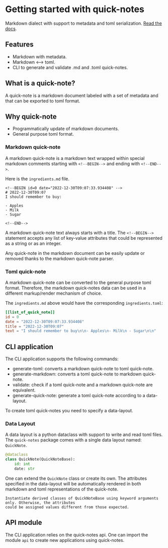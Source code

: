 # Getting started with quick-notes

Markdown dialect with support to metadata and toml serialization. [Read the
docs](https://danoan.github.io/quick-notes).

## Features

- Markdown with metadata.
- Markdown <--> toml.
- CLI to generate and validate .md and .toml quick-notes.

## What is a quick-note?

A quick-note is a markdown document labeled with a set of metadata and that can
be exported to toml format.

## Why quick-note 

- Programmatically update of markdown documents.
- General purpose toml format.


### Markdown quick-note 

A markdown quick-note is a markdown text wrapped within special
markdown comments starting with `<!--BEGIN-->` and ending with
`<!--END-->`. 

Here is the `ingredients.md` file.

```
<!--BEGIN id=0 date="2022-12-30T09:07:33.934408" -->
# 2022-12-30T09:07
I should remember to buy:

- Apples
- Milk
- Sugar

<!--END-->
```

A markdown quick-note text always starts with a title. The `<!--BEGIN-->`
statement accepts any list of key-value attributes that could be represented as
a string or as an integer.

Any quick-note in the markdown document can be easily update or removed thanks
to the markdown quick-note parser.

### Toml quick-note

A markdown quick-note can be converted to the general purpose toml format. Therefore,
the markdown quick-notes data can be used in a different markup/render mechanism of 
choice. 

The `ingredients.md` above would have the corresponding `ingredients.toml`:

```toml
[[list_of_quick_note]]
id = 0
date = "2022-12-30T09:07:33.934408"
title = "2022-12-30T09:07"
text = "I should remember to buy\n\n- Apples\n- Milk\n - Sugar\n\n"
```

## CLI application

The CLI application supports the following commands:

- generate-toml: converts a markdown quick-note to toml quick-note.
- generate-markdown: converts a toml quick-note to markdown quick-note.
- validate: check if a toml quick-note and a markdown quick-note are equivalent.
- generate-quick-note: generate a toml quick-note according to a data-layout.

To create toml quick-notes you need to specify a data-layout.

### Data Layout 

A data layout is a python dataclass with support to write and read toml files. The `quick-notes` package comes with a single data layout named: `QuickNote`.

```python   
@dataclass
class QuickNote(QuickNoteBase):
    id: int
    date: str
```

One can extend the `QuickNote` class or create its own. The attributes specified in the data-layout will be automatically
rendered in both markdown and toml representations of the quick-note.

```{caution} 
Instantiate derived classes of QuickNoteBase using keyword arguments only. Otherwise, the attributes
could be assigned values different from those expected.
```

## API module   

The CLI application relies on the quick-notes api. One can import the module `api` to create new applications using quick-notes.

